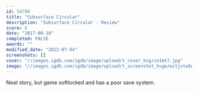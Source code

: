 ```yaml
---
id: 54780
title: "Subsurface Circular"
description: "Subsurface Circular - Review"
score: 6
date: "2017-08-18"
completed: FALSE
awards: ""
modified_date: "2022-07-04"
screenshots: []
cover: "//images.igdb.com/igdb/image/upload/t_cover_big/co1mt7.jpg"
image: "//images.igdb.com/igdb/image/upload/t_screenshot_huge/witjvte8wbdqcxivwkqy.jpg"
---
```

Neat story, but game softlocked and has a poor save system.